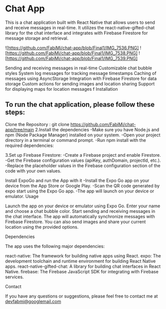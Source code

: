 # Chat App

This is a chat application built with React Native that allows users to send and receive messages in real-time. It utilizes the react-native-gifted-chat library for the chat interface and integrates with Firebase Firestore for message storage and retrieval.


![https://github.com/FabiMi/chat-app/blob/Final1/IMG_7536.PNG]
![https://github.com/FabiMi/chat-app/blob/Final1/IMG_7538.PNG]
![https://github.com/FabiMi/chat-app/blob/Final1/IMG_7539.PNG]




Sending and receiving messages in real-time Customizable chat bubble styles System log messages for tracking message timestamps Caching of messages using AsyncStorage Integration with Firebase Firestore for data storage Custom actions for sending images and location sharing Support for displaying maps for location messages f Installation
## To run the chat application, please follow these steps:

Clone the Repository : git clone https://github.com/FabiMi/chat-app/tree/main
2.Install the dependencies -Make sure you have Node.js and npm (Node Package Manager) installed on your system. -Open your project directory in a terminal or command prompt. -Run npm install with the required dependencies:

3.Set up Firebase Firestore: -Create a Firebase project and enable Firestore. -Get the Firebase configuration values (apiKey, authDomain, projectId, etc.). -Replace the placeholder values in the Firebase configuration section of the code with your own values.

Install ExpoGo and run the App with it -Install the Expo Go app on your device from the App Store or Google Play. -Scan the QR code generated by expo start using the Expo Go app. -The app will launch on your device or emulator.
Usage

Launch the app on your device or emulator using Expo Go. Enter your name and choose a chat bubble color. Start sending and receiving messages in the chat interface. The app will automatically synchronize messages with Firebase Firestore. You can also send images and share your current location using the provided options.



     

Dependencies

The app uses the following major dependencies:

react-native: The framework for building native apps using React. expo: The development toolchain and runtime environment for building React Native apps. react-native-gifted-chat: A library for building chat interfaces in React Native. firebase: The Firebase JavaScript SDK for integrating with Firebase services.

Contact

If you have any questions or suggestions, please feel free to contact me at devfabmi@googlemail.com